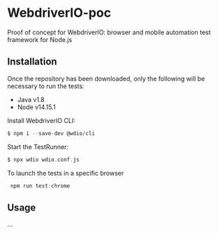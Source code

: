 # WebdriverIO-poc

Proof of concept for WebdriverIO: browser and mobile automation test framework for Node.js

## Installation

Once the repository has been downloaded, only the following will be necessary to run the tests:
- Java v1.8
- Node v14.15.1

Install WebdriverIO CLI:

```groovy
$ npm i --save-dev @wdio/cli
```

Start the TestRunner:
```groovy
$ npx wdio wdio.conf.js
```

To launch the tests in a specific browser
```groovy
 npm run test:chrome
```
## Usage

...


